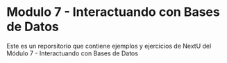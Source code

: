 # Modulo 7 - Interactuando con Bases de Datos

Este es un reporsitorio que contiene ejemplos y ejercicios de NextU del Módulo 7 - Interactuando con Bases de Datos


